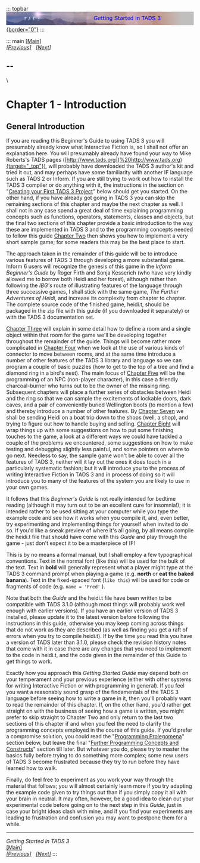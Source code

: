 ::: topbar
[![](topbar.jpg){border="0"}](index.html)
:::

::: main
[\[Main\]](index.html)\
*[\[Previous\]](newchapterwithtext.htm)
  [\[Next\]](creatingyourfirsttads3project.htm)*

  --
  --

\

# Chapter 1 - Introduction

## General Introduction

If you are reading this Beginner\'s Guide to using TADS 3 you will
presumably already know what Interactive Fiction is, so I shall not
offer an explanation here. You will presumably already have found your
way to Mike Roberts\'s TADS pages
([http://www.tads.org](%20http://www.tads.org){target="_top"}), will
probably have downloaded the TADS 3 author\'s kit and tried it out, and
may perhaps have some familiarity with another IF language such as TADS
2 or Inform. If you are still trying to work out how to install the TADS
3 compiler or do anything with it, the instructions in the section on
\"[Creating your First TADS 3
Project](creatingyourfirsttads3project.htm)\" below should get you
started. On the other hand, if you have already got going in TADS 3 you
can skip the remaining sections of this chapter and maybe the next
chapter as well. I shall not in any case spend a great deal of time
explaining programming concepts such as functions, operators,
statements, classes and objects, but the final two sections of this
chapter provide a basic introduction to the way these are implemented in
TADS 3 and to the programming concepts needed to follow this guide
[Chapter Two](chapter2.htm) then shows you how to implement a very short
sample game; for some readers this may be the best place to start.

The approach taken in the remainder of this guide will be to introduce
various features of TADS 3 through developing a more substantial game.
Inform 6 users will recognize the genesis of this game in the *Inform
Beginner\'s Guide* by Roger Firth and Sonja Kesserich (who have very
kindly allowed me to borrow both Heidi and her forest), although rather
than following the *IBG\'s* route of illustrating features of the
language through three successive games, I shall stick with the same
game, *The Further Adventures of Heidi*, and increase its complexity
from chapter to chapter. The complete source code of the finished game,
heidi.t, should be packaged in the zip file with this guide (if you
downloaded it separately) or with the TADS 3 documentation set.

[Chapter Three](startinganewgame.htm) will explain in some detail how to
define a room and a single object within that room for the game we\'ll
be developing together throughout the remainder of the guide. Things
will become rather more complicated in [Chapter Four](basictravel.htm)
when we look at the use of various kinds of connector to move between
rooms, and at the same time introduce a number of other features of the
TADS 3 library and language so we can program a couple of basic puzzles
(how to get to the top of a tree and find a diamond ring in a bird\'s
nest). The main focus of [Chapter Five](settingthescene.htm) will be the
programming of an NPC (non-player character), in this case a friendly
charcoal-burner who turns out to be the owner of the missing ring.
Subsequent chapters will place a further series of obstacles between
Heidi and the ring so that we can sample the excitements of lockable
doors, dark caves, and a pair of conveniently buried Wellington boots
(to mention a few) and thereby introduce a number of other features. By
[Chapter Seven](lettherebelight.htm) we shall be sending Heidi on a boat
trip down to the shops (well, a shop), and trying to figure out how to
handle buying and selling. [Chapter Eight](fillinginsomegaps.htm) will
wrap things up with some suggestions on how to put some finishing
touches to the game, a look at a different ways we could have tackled a
couple of the problems we encountered, some suggestions on how to make
testing and debugging slightly less painful, and some pointers on where
to go next. Needless to say, the sample game won't be able to cover all
the features of TADS 3, neither will it lay out the ones it does touch
in a particularly systematic fashion; but it will introduce you to the
process of writing Interactive Fiction in TADS 3 and in process of doing
so it will introduce you to many of the features of the system you are
likely to use in your own games.

It follows that this *Beginner\'s Guide* is not really intended for
bedtime reading (although it may turn out to be an excellent cure for
insomnia!); it is intended rather to be used sitting at your computer
while you type the example code and see how it works when you compile
it, and, even better, try experimenting and implementing things for
yourself when invited to do so. If you\'d like a sneak preview of where
it\'s all going, by all means compile the heidi.t file that should have
come with this *Guide* and play through the game - just don\'t expect it
to be a masterpiece of IF!

This is by no means a formal manual, but I shall employ a few
typographical conventions. Text in the normal font (like this) will be
used for the bulk of the text. Text in **bold** will generally represent
what a player might type at the TADS 3 command prompt when playing a
game (e.g. **north** or **eat the baked banana**). Text in the
fixed-spaced font (`like this`) will be used for code or fragments of
code (e.g. `name = 'Fred'` ).

Note that both the *Guide* and the heidi.t file have been written to be
compatible with TADS 3.1.0 (although most things will probably work well
enough with earlier versions). If you have an earlier version of TADS 3
installed, please update it to the latest version before following the
instructions in this guide, otherwise you may keep coming across things
that do not work as they are described (as well as finding you get a
raft of errors when you try to compile heidi.t). If by the time you read
this you have a version of TADS later than 3.1.0, please check the
revision history notes that come with it in case there are any changes
that you need to implement to the code in heidi.t, and the code given in
the remainder of this Guide to get things to work.

Exactly how you approach this *Getting Started Guide* may depend both on
your temperament and your previous experience (either with other systems
for writing Interactive Fiction or with programming in general). If you
feel you want a reasonably sound grasp of the findamentals of the TADS 3
language before seeing how to write a game in it, then you\'ll probably
want to read the remainder of this chapter. If, on the other hand,
you\'d rather get straight on with the business of seeing how a game is
written, you might prefer to skip straight to Chapter Two and only
return to the last two sections of this chapter if and when you feel the
need to clarify the programming concepts employed in the course of this
guide. If you\'d prefer a compromise solution, you could read the
\"[Programming Prolegomena](programmingprolegomena.htm)\" section below,
but leave the final \"[Further Programming Concepts and
Constructs](furtherprogramming.htm)\" section till later. But whatever
you do, please try to master the basics fully before trying to do
something more complex; some new users of TADS 3 become frustrated
because they try to run before they have learned how to walk.

Finally, do feel free to experiment as you work your way through the
material that follows; you will almost certainly learn more if you try
adapting the example code given to try things out than if you simply
copy it all with your brain in neutral. It may often, however, be a good
idea to clean out your experimental code before going on to the next
step in this *Guide*, just in case your bright ideas clash with mine,
and if you find your experiments are leading to frustration and
confusion you may want to postpone them for a while.

------------------------------------------------------------------------

*Getting Started in TADS 3*\
[\[Main\]](index.html)\
*[\[Previous\]](newchapterwithtext.htm)
  [\[Next\]](creatingyourfirsttads3project.htm)*
:::
